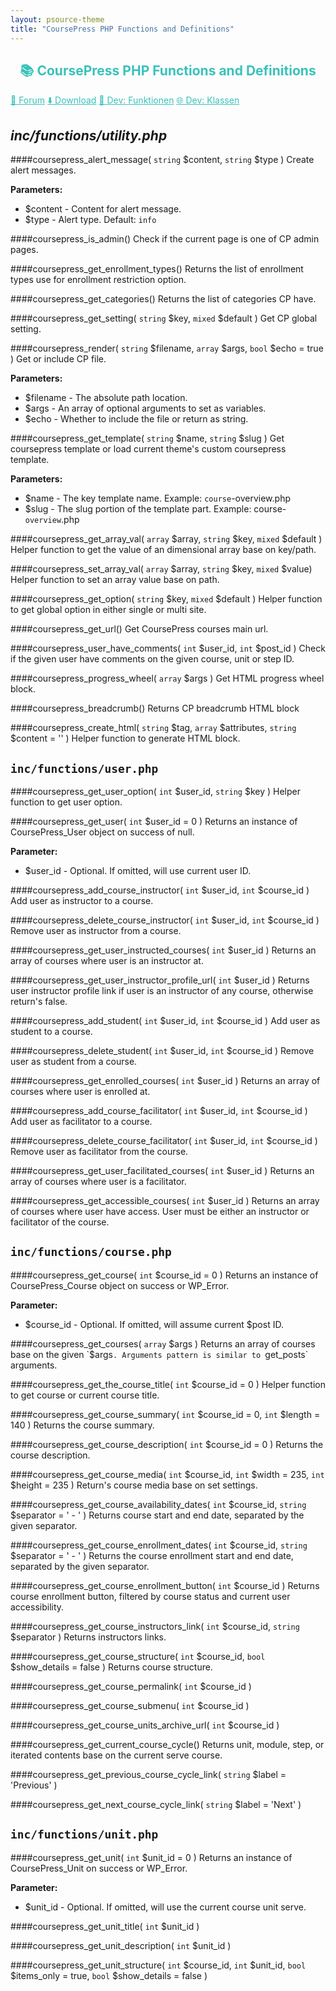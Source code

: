 ```yaml
---
layout: psource-theme
title: "CoursePress PHP Functions and Definitions"
---
```


<h2 align="center" style="color:#38c2bb;">📚 CoursePress PHP Functions and Definitions</h2>

<div class="menu">
  <a href="https://github.com/cp-psource/coursepress/discussions" style="color:#38c2bb;">💬 Forum</a>
  <a href="https://github.com/cp-psource/coursepress/releases" style="color:#38c2bb;">⬇️ Download</a>
  <a href="functions.html" style="color:#38c2bb;">🎨 Dev: Funktionen</a>
  <a href="classes.html" style="color:#38c2bb;">🌐 Dev: Klassen</a>
</div>


***inc/functions/utility.php***
-

####coursepress_alert_message( `string` $content, `string` $type )
Create alert messages.

**Parameters:**
* $content - Content for alert message.
* $type - Alert type. Default: `info`

####coursepress_is_admin()
Check if the current page is one of CP admin pages.

####coursepress_get_enrollment_types()
Returns the list of enrollment types use for enrollment restriction option.

####coursepress_get_categories()
Returns the list of categories CP have.

####coursepress_get_setting( `string` $key, `mixed` $default )
Get CP global setting.

####coursepress_render( `string` $filename, `array` $args, `bool` $echo = true )
Get or include CP file.

**Parameters:**
* $filename - The absolute path location.
* $args - An array of optional arguments to set as variables.
* $echo - Whether to include the file or return as string.

####coursepress_get_template( `string` $name, `string` $slug )
Get coursepress template or load current theme's custom coursepress template.

**Parameters:**
* $name - The key template name. Example: `course`-overview.php
* $slug - The slug portion of the template part. Example: course-`overview`.php

####coursepress_get_array_val( `array` $array, `string` $key, `mixed` $default )
Helper function to get the value of an dimensional array base on key/path.

####coursepress_set_array_val( `array` $array, `string` $key, `mixed` $value)
Helper function to set an array value base on path.

####coursepress_get_option( `string` $key, `mixed` $default )
Helper function to get global option in either single or multi site.

####coursepress_get_url()
Get CoursePress courses main url.

####coursepress_user_have_comments( `int` $user_id, `int` $post_id )
Check if the given user have comments on the given course, unit or step ID.

####coursepress_progress_wheel( `array` $args )
Get HTML progress wheel block.

####coursepress_breadcrumb()
Returns CP breadcrumb HTML block

####coursepress_create_html( `string` $tag, `array` $attributes, `string` $content = '' )
Helper function to generate HTML block.


`inc/functions/user.php`
-

####coursepress_get_user_option( `int` $user_id, `string` $key )
Helper function to get user option.

####coursepress_get_user( `int` $user_id = 0 )
Returns an instance of CoursePress_User object on success of null.

**Parameter:**
* $user_id - Optional. If omitted, will use current user ID.

####coursepress_add_course_instructor( `int` $user_id, `int` $course_id )
Add user as instructor to a course.

####coursepress_delete_course_instructor( `int` $user_id, `int` $course_id )
Remove user as instructor from a course.

####coursepress_get_user_instructed_courses( `int` $user_id )
Returns an array of courses where user is an instructor at.

####coursepress_get_user_instructor_profile_url( `int` $user_id )
Returns user instructor profile link if user is an instructor of any course, otherwise return's false.

####coursepress_add_student( `int` $user_id, `int` $course_id )
Add user as student to a course.

####coursepress_delete_student( `int` $user_id, `int` $course_id )
Remove user as student from a course.

####coursepress_get_enrolled_courses( `int` $user_id )
Returns an array of courses where user is enrolled at.

####coursepress_add_course_facilitator( `int` $user_id, `int` $course_id )
Add user as facilitator to a course.

####coursepress_delete_course_facilitator( `int` $user_id, `int` $course_id )
Remove user as facilitator from the course.

####coursepress_get_user_facilitated_courses( `int` $user_id )
Returns an array of courses where user is a facilitator.

####coursepress_get_accessible_courses( `int` $user_id )
Returns an array of courses where user have access. User must be either an instructor or facilitator of the course.


`inc/functions/course.php`
-

####coursepress_get_course( `int` $course_id = 0 )
Returns an instance of CoursePress_Course object on success or WP_Error.

**Parameter:**
* $course_id - Optional. If omitted, will assume current $post ID.

####coursepress_get_courses( `array` $args )
Returns an array of courses base on the given `$args`. Arguments pattern is similar to `get_posts` arguments.

####coursepress_get_the_course_title( `int` $course_id = 0 )
Helper function to get course or current course title.

####coursepress_get_course_summary( `int` $course_id = 0, `int` $length = 140 )
Returns the course summary.

####coursepress_get_course_description( `int` $course_id = 0 )
Returns the course description.

####coursepress_get_course_media( `int` $course_id, `int` $width = 235, `int` $height = 235 )
Return's course media base on set settings.

####coursepress_get_course_availability_dates( `int` $course_id, `string` $separator = ' - ' )
Returns course start and end date, separated by the given separator.

####coursepress_get_course_enrollment_dates( `int` $course_id, `string` $separator = ' - ' )
Returns the course enrollment start and end date, separated by the given separator.

####coursepress_get_course_enrollment_button( `int` $course_id )
Returns course enrollment button, filtered by course status and current user accessibility.

####coursepress_get_course_instructors_link( `int` $course_id, `string` $separator )
Returns instructors links.

####coursepress_get_course_structure( `int` $course_id, `bool` $show_details = false )
Returns course structure.

####coursepress_get_course_permalink( `int` $course_id )

####coursepress_get_course_submenu( `int` $course_id )

####coursepress_get_course_units_archive_url( `int` $course_id )

####coursepress_get_current_course_cycle()
Returns unit, module, step, or iterated contents base on the current serve course.

####coursepress_get_previous_course_cycle_link( `string` $label = 'Previous' )

####coursepress_get_next_course_cycle_link( `string` $label = 'Next' )


`inc/functions/unit.php`
-

####coursepress_get_unit( `int` $unit_id = 0 )
Returns an instance of CoursePress_Unit on success or WP_Error.

**Parameter:**
* $unit_id - Optional. If omitted, will use the current course unit serve.

####coursepress_get_unit_title( `int` $unit_id )

####coursepress_get_unit_description( `int` $unit_id )

####coursepress_get_unit_structure( `int` $course_id, `int` $unit_id, `bool` $items_only = true, `bool` $show_details = false )